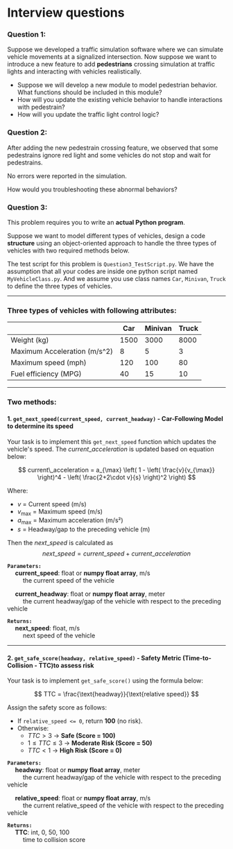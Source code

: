 # Interview questions

### Question 1:
Suppose we developed a traffic simulation software where we can simulate vehicle movements at a signalized intersection. Now suppose we want to introduce a new feature to add **pedestrians** crossing simulation at traffic lights and interacting with vehicles realistically. 
- Suppose we will develop a new module to model pedestrian behavior. What functions should be included in this module?
- How will you update the existing vehicle behavior to handle interactions with pedestrain?
- How will you update the traffic light control logic? 

### Question 2:
After adding the new pedestrain crossing feature, we observed that some pedestrains ignore red light and some vehicles do not stop and wait for pedestrains. 

No errors were reported in the simulation. 

How would you troubleshooting these abnormal behaviors?

### Question 3:
This problem requires you to write an **actual Python program**. 

Suppose we want to model different types of vehicles, design a code **structure** using an object-oriented approach to handle the three types of vehicles with two required methods below.

The test script for this problem is `Question3_TestScript.py`. We have the assumption that all your codes are inside one python script named `MyVehicleClass.py`. And we assume you use class names `Car`, `Minivan`, `Truck` to define the three types of vehicles. 

***
### Three types of vehicles with following attributes:
|   | Car | Minivan | Truck | 
| ------------- | ------------- | ------------- | ------------- |
| Weight (kg)  | 1500 | 3000 | 8000 |
| Maximum Acceleration (m/s^2)  | 8 | 5 | 3 |
| Maximum speed (mph) | 120 | 100 | 80 |
| Fuel efficiency (MPG) | 40 | 15 | 10 |

***
### Two methods:
#### **1. `get_next_speed(current_speed, current_headway)` - Car-Following Model to determine its speed**  
Your task is to implement this `get_next_speed` function which updates the vehicle's speed. The $current\_acceleration$ is updated based on equation below:

$$
current\_acceleration = a_{\max} \left( 1 - \left( \frac{v}{v_{\max}} \right)^4 - \left( \frac{2+2\cdot v}{s} \right)^2 \right)
$$

Where:  
- $v$ = Current speed (m/s)  
- $v_{\max}$ = Maximum speed (m/s)  
- $a_{\max}$ = Maximum acceleration (m/s²)  
- $s$ = Headway/gap to the preceding vehicle (m)  

Then the $next\_speed$ is calculated as
$$
next\_speed = current\_speed + current\_acceleration
$$

**`Parameters:`** \
&emsp; **current_speed**: float or **numpy float array**, m/s \
&emsp; &emsp; the current speed of the vehicle

&emsp; **current_headway**: float or **numpy float array**, meter \
&emsp; &emsp; the current headway/gap of the vehicle with respect to the preceding vehicle

**`Returns:`** \
&emsp; **next_speed**: float, m/s \
&emsp; &emsp; next speed of the vehicle


---
#### **2. `get_safe_score(headway, relative_speed)` - Safety Metric (Time-to-Collision - TTC)to assess risk**
Your task is to implement `get_safe_score()` using the formula below:

$$
TTC = \frac{\text{headway}}{\text{relative speed}}
$$

Assign the safety score as follows:
- If `relative_speed <= 0`, return **100** (no risk).  
- Otherwise:
  - $TTC > 3$ → **Safe (Score = 100)**  
  - $1 \leq TTC \leq 3$ → **Moderate Risk (Score = 50)**  
  - $TTC < 1$ → **High Risk (Score = 0)**  

**`Parameters:`** \
&emsp; **headway**: float or **numpy float array**, meter \
&emsp; &emsp; the current headway/gap of the vehicle with respect to the preceding vehicle

&emsp; **relative_speed**: float or **numpy float array**, m/s \
&emsp; &emsp; the current relative_speed of the vehicle with respect to the preceding vehicle

**`Returns:`** \
&emsp; **TTC**: int, 0, 50, 100\
&emsp; &emsp; time to collision score 

